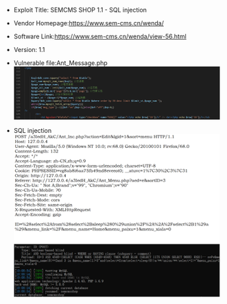 * Exploit Title: SEMCMS SHOP 1.1 -   SQL injection 

* Vendor Homepage:https://www.sem-cms.cn/wenda/

* Software Link:https://www.sem-cms.cn/wenda/view-56.html

* Version: 1.1

* Vulnerable file:Ant_Message.php 
![iamge](https://github.com/BigTiger2020/SCSHOP/blob/main/sql-7.png)  
* SQL injection
![iamge](https://github.com/BigTiger2020/SCSHOP/blob/main/sql-5.png)    
![iamge](https://github.com/BigTiger2020/SCSHOP/blob/main/sql-6.png)
